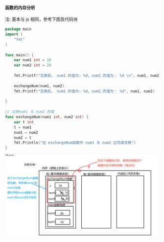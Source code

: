 #### 函数的内存分析

注: 基本与 js 相同，参考下图及代码块

```go
package main  
import (
	"fmt"
)

func main() {
	var num1 int = 10
	var num2 int = 20

	fmt.Printf("交换前， num1 的值为: %d, num2 的值为： %d \n", num1, num2)

	exchangeNum(num1, num2)
	fmt.Printf("交换后， num1 的值为: %d, num2 的值为： %d", num1, num2)
	
} 

// 交换num1 与 num2 的值
func exchangeNum(num1 int, num2 int) {
	var t int
	t = num1
	num1 = num2
	num2 = t
	fmt.Println("在 exchangeNum函数中 num1 与 num2 已完成交换")
}
```

![go内存分析](../image/go内存分析.png)
